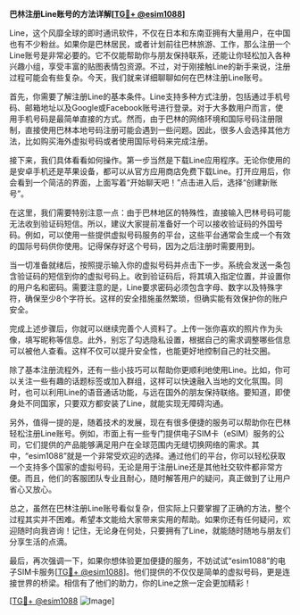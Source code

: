 **巴林注册Line账号的方法详解[[TG💪+ @esim1088](https://t.me/s/esim1088)]**

Line，这个风靡全球的即时通讯软件，不仅在日本和东南亚拥有大量用户，在中国也有不少粉丝。如果你是巴林居民，或者计划前往巴林旅游、工作，那么注册一个Line账号是非常必要的。它不仅能帮助你与朋友保持联系，还能让你轻松加入各种兴趣小组，享受丰富的贴图表情包资源。不过，对于刚接触Line的新手来说，注册过程可能会有些复杂。今天，我们就来详细聊聊如何在巴林注册Line账号。

首先，你需要了解注册Line的基本条件。Line支持多种方式注册，包括通过手机号码、邮箱地址以及Google或Facebook账号进行登录。对于大多数用户而言，使用手机号码是最简单直接的方式。然而，由于巴林的网络环境和国际号码注册限制，直接使用巴林本地号码注册可能会遇到一些问题。因此，很多人会选择其他方法，比如购买海外虚拟号码或者使用国际号码来完成注册。

接下来，我们具体看看如何操作。第一步当然是下载Line应用程序。无论你使用的是安卓手机还是苹果设备，都可以从官方应用商店免费下载Line。打开应用后，你会看到一个简洁的界面，上面写着“开始聊天吧！”点击进入后，选择“创建新账号”。

在这里，我们需要特别注意一点：由于巴林地区的特殊性，直接输入巴林号码可能无法收到验证码短信。所以，建议大家提前准备好一个可以接收验证码的外国号码。例如，可以使用一些提供虚拟号码服务的平台，这些平台通常会生成一个有效的国际号码供你使用。记得保存好这个号码，因为之后注册时需要用到。

当一切准备就绪后，按照提示输入你的虚拟号码并点击下一步。系统会发送一条包含验证码的短信到你的虚拟号码上。收到验证码后，将其填入指定位置，并设置你的用户名和密码。需要注意的是，Line要求密码必须包含字母、数字以及特殊字符，确保至少8个字符长。这样的安全措施虽然繁琐，但确实能有效保护你的账户安全。

完成上述步骤后，你就可以继续完善个人资料了。上传一张你喜欢的照片作为头像，填写昵称等信息。此外，别忘了勾选隐私设置，根据自己的需求调整哪些信息可以被他人查看。这样不仅可以提升安全性，也能更好地控制自己的社交圈。

除了基本注册流程外，还有一些小技巧可以帮助你更顺利地使用Line。比如，你可以关注一些有趣的话题标签或加入群组，这样可以快速融入当地的文化氛围。同时，也可以利用Line的语音通话功能，与远在国外的朋友保持联络。要知道，即使身处不同国家，只要双方都安装了Line，就能实现无障碍沟通。

另外，值得一提的是，随着技术的发展，现在有很多便捷的服务可以帮助你在巴林轻松注册Line账号。例如，市面上有一些专门提供电子SIM卡（eSIM）服务的公司，它们提供的产品能够满足用户在全球范围内无缝切换网络的需求。其中，“esim1088”就是一个非常受欢迎的选择。通过他们的平台，你可以轻松获取一个支持多个国家的虚拟号码，无论是用于注册Line还是其他社交软件都非常方便。而且，他们的客服团队专业且耐心，随时解答用户的疑问，真正做到了让用户省心又放心。

总之，虽然在巴林注册Line账号看似复杂，但实际上只要掌握了正确的方法，整个过程其实并不困难。希望本文能给大家带来实用的帮助。如果你还有任何疑问，欢迎随时向我咨询！记住，无论身在何处，只要拥有了Line，就能随时随地与朋友们分享生活的点滴。

最后，再次强调一下，如果你想体验更加便捷的服务，不妨试试“esim1088”的电子SIM卡服务[[TG💪+ @esim1088](https://t.me/s/esim1088)]。他们提供的不仅仅是简单的虚拟号码，更是连接世界的桥梁。相信有了他们的助力，你的Line之旅一定会更加精彩！

[[TG💪+ @esim1088](https://t.me/s/esim1088) ![Image](https://i.postimg.cc/4NQfJmqS/Snipaste-2025-05-13-00-14-12.png)]